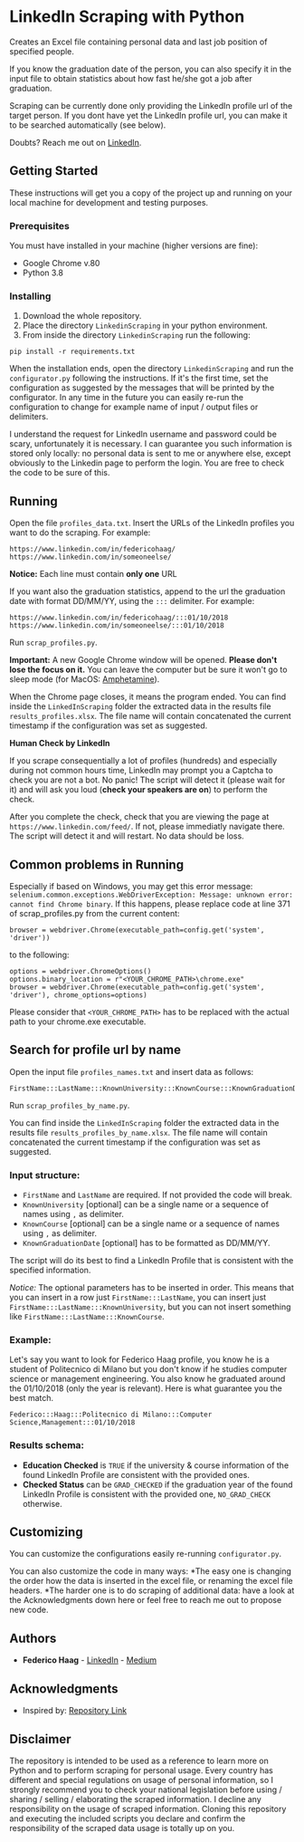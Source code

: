 # LinkedIn Scraping with Python

Creates an Excel file containing personal data and last job position of specified people.

If you know the graduation date of the person, you can also specify it in the input file to obtain statistics about how fast he/she got a job after graduation.

Scraping can be currently done only providing the LinkedIn profile url of the target person. If you dont have yet the LinkedIn profile url, you can make it to be searched automatically (see below).

Doubts? Reach me out on [LinkedIn](https://www.linkedin.com/in/federicohaag/).

## Getting Started

These instructions will get you a copy of the project up and running on your local machine for development and testing purposes.

### Prerequisites

You must have installed in your machine (higher versions are fine):
* Google Chrome v.80
* Python 3.8


### Installing

1. Download the whole repository.
2. Place the directory `LinkedinScraping` in your python environment.
3. From inside the directory `LinkedinScraping` run the following:
```
pip install -r requirements.txt
```
 
When the installation ends, open the directory `LinkedinScraping` and run the `configurator.py` following the instructions.
If it's the first time, set the configuration as suggested by the messages that will be printed by the configurator.
In any time in the future you can easily re-run the configuration to change for example name of input / output files or delimiters.

I understand the request for LinkedIn username and password could be scary, unfortunately it is necessary. I can guarantee you such information is stored only locally: no personal data is sent to me or anywhere else, except obviously to the Linkedin page to perform the login. You are free to check the code to be sure of this.

## Running

Open the file `profiles_data.txt`.
Insert the URLs of the LinkedIn profiles you want to do the scraping.
For example:
```
https://www.linkedin.com/in/federicohaag/
https://www.linkedin.com/in/someoneelse/
```
**Notice:** Each line must contain **only one** URL

If you want also the graduation statistics, append to the url the graduation date with format DD/MM/YY, using the `:::` delimiter.
For example:
```
https://www.linkedin.com/in/federicohaag/:::01/10/2018
https://www.linkedin.com/in/someoneelse/:::01/10/2018
```

Run `scrap_profiles.py`.

**Important:** A new Google Chrome window will be opened. **Please don't lose the focus on it.** You can leave the computer but be sure it won't go to sleep mode (for MacOS: [Amphetamine](https://apps.apple.com/it/app/amphetamine/id937984704?mt=12)).

When the Chrome page closes, it means the program ended.
You can find inside the `LinkedInScraping` folder the extracted data in the results file `results_profiles.xlsx`.
The file name will contain concatenated the current timestamp if the configuration was set as suggested.

**Human Check by LinkedIn**

If you scrape consequentially a lot of profiles (hundreds) and especially during not common hours time, LinkedIn may prompt you a Captcha to check you are not a bot. No panic! The script will detect it (please wait for it) and will ask you loud (**check your speakers are on**) to perform the check.

After you complete the check, check that you are viewing the page at `https://www.linkedin.com/feed/`. If not, please immediatly navigate there. The script will detect it and will restart. No data should be loss.

## Common problems in Running

Especially if based on Windows, you may get this error message:
```selenium.common.exceptions.WebDriverException: Message: unknown error: cannot find Chrome binary```.
If this happens, please replace code at line 371 of scrap_profiles.py from the current content:
```
browser = webdriver.Chrome(executable_path=config.get('system', 'driver'))
```
to the following:
```
options = webdriver.ChromeOptions()
options.binary_location = r"<YOUR_CHROME_PATH>\chrome.exe" 
browser = webdriver.Chrome(executable_path=config.get('system', 'driver'), chrome_options=options)
```
Please consider that `<YOUR_CHROME_PATH>` has to be replaced with the actual path to your chrome.exe executable.

## Search for profile url by name

Open the input file `profiles_names.txt` and insert data as follows:
```
FirstName:::LastName:::KnownUniversity:::KnownCourse:::KnownGraduationDate
```

Run `scrap_profiles_by_name.py`.

You can find inside the `LinkedInScraping` folder the extracted data in the results file `results_profiles_by_name.xlsx`.
The file name will contain concatenated the current timestamp if the configuration was set as suggested.

### Input structure:
* `FirstName` and `LastName` are required. If not provided the code will break.
* `KnownUniversity` [optional] can be a single name or a sequence of names using `,` as delimiter.
* `KnownCourse` [optional] can be a single name or a sequence of names using `,` as delimiter.
* `KnownGraduationDate` [optional] has to be formatted as DD/MM/YY.

The script will do its best to find a LinkedIn Profile that is consistent with the specified information.

*Notice:* The optional parameters has to be inserted in order. This means that you can insert in a row just `FirstName:::LastName`, you can insert just `FirstName:::LastName:::KnownUniversity`, but you can not insert something like `FirstName:::LastName:::KnownCourse`.

### Example:
Let's say you want to look for Federico Haag profile, you know he is a student of Politecnico di Milano but you don't know if he studies computer science or management engineering. You also know he graduated around the 01/10/2018 (only the year is relevant).
Here is what guarantee you the best match.
```
Federico:::Haag:::Politecnico di Milano:::Computer Science,Management:::01/10/2018
```

### Results schema:
* **Education Checked** is `TRUE` if the university & course information of the found LinkedIn Profile are consistent with the provided ones.
* **Checked Status** can be `GRAD_CHECKED` if the graduation year of the found LinkedIn Profile is consistent with the provided one, `NO_GRAD_CHECK` otherwise.

## Customizing

You can customize the configurations easily re-running `configurator.py`.

You can also customize the code in many ways:
*The easy one is changing the order how the data is inserted in the excel file, or renaming the excel file headers.
*The harder one is to do scraping of additional data: have a look at the Acknowledgments down here or feel free to reach me out to propose new code.

## Authors

* **Federico Haag** - [LinkedIn](https://www.linkedin.com/in/federicohaag/) - [Medium](https://medium.com/@federicohaag)

## Acknowledgments

* Inspired by: [Repository Link](https://github.com/laxmimerit/LinkedIn-Profile-Scrapper-in-Python)

## Disclaimer

The repository is intended to be used as a reference to learn more on Python and to perform scraping for personal usage. Every country has different and special regulations on usage of personal information, so I strongly recommend you to check your national legislation before using / sharing / selling / elaborating the scraped information. I decline any responsibility on the usage of scraped information. Cloning this repository and executing the included scripts you declare and confirm the responsibility of the scraped data usage is totally up on you.
